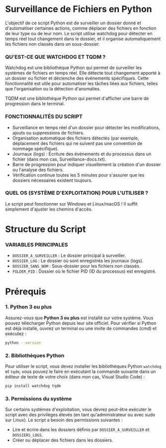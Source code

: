 # Surveillance de Fichiers en Python
L'objectif de ce script Python est de surveiller un dossier donné et d'automatiser certaines actions, comme déplacer des fichiers en fonction de leur type ou de leur nom. Le script utilise watchdog pour détecter en temps réel tout changement dans le dossier, et il organise automatiquement les fichiers non classés dans un sous-dossier.

### QU'EST-CE QUE WATCHDOG ET TQDM ?
Watchdog est une bibliothèque Python qui permet de surveiller les systèmes de fichiers en temps réel. Elle détecte tout changement apporté à un dossier ou fichier et déclenche des événements spécifiques. Cette fonctionnalité est utile pour automatiser les tâches liées aux fichiers, telles que l'organisation ou la détection d'anomalies.

TQDM est une bibliothèque Python qui permet d'afficher une barre de progression dans le terminal.

### FONCTIONNALITÉS DU SCRIPT
- Surveillance en temps réel d'un dossier pour détecter les modifications, ajouts ou suppressions de fichiers.
- Organisation automatique des fichiers détectés (par exemple, déplacement des fichiers qui ne suivent pas une convention de nommage spécifique).
- Journaux (logs) : Écriture des événements et du processus dans un fichier (dans mon cas, Surveillance-docs.txt).
- Barre de progression pour indiquer visuellement la création d'un dossier ou l'analyse des fichiers.
- Vérification continue toutes les 5 minutes pour s'assurer que les dossiers nécessaires existent toujours.

### QUEL OS (SYSTÈME D'EXPLOITATION) POUR L'UTILISER ?
Le script peut fonctionner sur Windows et Linux/macOS ! Il suffit simplement d'ajuster les chemins d'accès.

# Structure du Script
### VARIABLES PRINCIPALES
- `DOSSIER_A_SURVEILLER` : Le dossier principal à surveiller.
- `DOSSIER_LOG` : Le dossier où sont enregistrés les journaux (logs).
- `DOSSIER_SANS_NOM` : Sous-dossier pour les fichiers non classés.
- `FOLDER_PID` : Dossier où le fichier PID (ID du processus) est enregistré.

# Prérequis
### 1. Python 3 ou plus
Assurez-vous que **Python 3 ou plus** est installé sur votre système. Vous pouvez télécharger Python depuis leur site officiel. Pour vérifier si Python est déjà installé, ouvrez un terminal ou une invite de commandes (cmd) et exécutez :
```bash
python --version
```

### 2. Bibliothèques Python
Pour utiliser le script, vous devez installer les bibliothèques Python `watchdog` et `tqdm`, vous pouvez le faire en exécutant la commande suivante dans un éditeur de texte de votre choix (dans mon cas, Visual Studio Code) :
```bash
pip install watchdog tqdm
```

### 3. Permissions du système
Sur certains systèmes d'exploitation, vous devrez peut-être exécuter le script avec des privilèges élevés (en tant qu'administrateur ou avec sudo sur Linux). Le script a besoin des permissions suivantes :
- Lire et écrire dans les dossiers définis par `DOSSIER_A_SURVEILLER` et `DOSSIERS_LOGS`.
- Créer ou déplacer des fichiers dans les dossiers.
